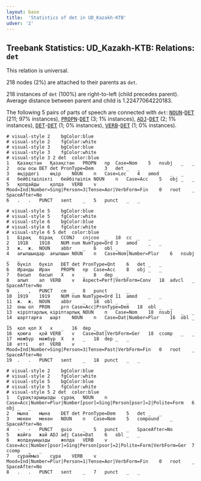 ```yaml
---
layout: base
title:  'Statistics of det in UD_Kazakh-KTB'
udver: '2'
---
```


## Treebank Statistics: UD_Kazakh-KTB: Relations: `det`

This relation is universal.

218 nodes (2%) are attached to their parents as `det`.

218 instances of `det` (100%) are right-to-left (child precedes parent).
Average distance between parent and child is 1.22477064220183.

The following 5 pairs of parts of speech are connected with `det`: <tt><a href="kk_ktb-pos-NOUN.html">NOUN</a></tt>-<tt><a href="kk_ktb-pos-DET.html">DET</a></tt> (211; 97% instances), <tt><a href="kk_ktb-pos-PROPN.html">PROPN</a></tt>-<tt><a href="kk_ktb-pos-DET.html">DET</a></tt> (3; 1% instances), <tt><a href="kk_ktb-pos-ADJ.html">ADJ</a></tt>-<tt><a href="kk_ktb-pos-DET.html">DET</a></tt> (2; 1% instances), <tt><a href="kk_ktb-pos-DET.html">DET</a></tt>-<tt><a href="kk_ktb-pos-DET.html">DET</a></tt> (1; 0% instances), <tt><a href="kk_ktb-pos-VERB.html">VERB</a></tt>-<tt><a href="kk_ktb-pos-DET.html">DET</a></tt> (1; 0% instances).


~~~ conllu
# visual-style 2	bgColor:blue
# visual-style 2	fgColor:white
# visual-style 3	bgColor:blue
# visual-style 3	fgColor:white
# visual-style 3 2 det	color:blue
1	Қазақстан	Қазақстан	PROPN	np	Case=Nom	5	nsubj	_	_
2	осы	осы	DET	det	PronType=Dem	3	det	_	_
3	өңірдегі	өңір	NOUN	n	Case=Loc	4	amod	_	_
4	бейбітшілікті	бейбітшілік	NOUN	n	Case=Acc	5	obj	_	_
5	қолдайды	қолда	VERB	v	Mood=Ind|Number=Sing|Person=3|Tense=Aor|VerbForm=Fin	0	root	_	SpaceAfter=No
6	.	.	PUNCT	sent	_	5	punct	_	_

~~~


~~~ conllu
# visual-style 5	bgColor:blue
# visual-style 5	fgColor:white
# visual-style 6	bgColor:blue
# visual-style 6	fgColor:white
# visual-style 6 5 det	color:blue
1	Бірақ	бірақ	CCONJ	cnjcoo	_	18	cc	_	_
2	1918	1918	NUM	num	NumType=Ord	3	amod	_	_
3	ж.	ж.	NOUN	abbr	_	6	obl	_	_
4	ағылшындар	ағылшын	NOUN	n	Case=Nom|Number=Plur	6	nsubj	_	_
5	бүкіл	бүкіл	DET	det	PronType=Qnt	6	det	_	_
6	Иранды	Иран	PROPN	np	Case=Acc	8	obj	_	_
7	басып	басып	X	x	_	8	dep	_	_
8	алып	ал	VERB	v	Aspect=Perf|VerbForm=Conv	18	advcl	_	SpaceAfter=No
9	,	,	PUNCT	cm	_	8	punct	_	_
10	1919	1919	NUM	num	NumType=Ord	11	amod	_	_
11	ж.	ж.	NOUN	abbr	_	18	obl	_	_
12	оны	ол	PRON	prn	Case=Acc|PronType=Dem	18	obl	_	_
13	кіріптарлық	кіріптарлық	NOUN	n	Case=Nom	18	nsubj	_	_
14	шарттарға	шарт	NOUN	n	Case=Dat|Number=Plur	16	obl	_	_
15	қол	қол	X	x	_	16	dep	_	_
16	қоюға	қой	VERB	v	Case=Dat|VerbForm=Ger	18	ccomp	_	_
17	мәжбүр	мәжбүр	X	x	_	18	dep	_	_
18	етті	ет	VERB	v	Mood=Ind|Number=Sing|Person=3|Tense=Past|VerbForm=Fin	0	root	_	SpaceAfter=No
19	.	.	PUNCT	sent	_	18	punct	_	_

~~~


~~~ conllu
# visual-style 2	bgColor:blue
# visual-style 2	fgColor:white
# visual-style 5	bgColor:blue
# visual-style 5	fgColor:white
# visual-style 5 2 det	color:blue
1	Сұрақтарыңызды	сұрақ	NOUN	n	Case=Acc|Number=Plur|Number[psor]=Sing|Person[psor]=2|Polite=Form	6	obj	_	_
2	мына	мына	DET	det	PronType=Dem	5	det	_	_
3	мекен	мекен	NOUN	n	Case=Nom	5	compound	_	SpaceAfter=No
4	-	-	PUNCT	guio	_	5	punct	_	SpaceAfter=No
5	жайға	жай	ADJ	adj	Case=Dat	6	obl	_	_
6	жолдауыңызды	жолда	VERB	v	Case=Acc|Number[psor]=Sing|Person[psor]=2|Polite=Form|VerbForm=Ger	7	ccomp	_	_
7	сұраймыз	сұра	VERB	v	Mood=Ind|Number=Plur|Person=1|Tense=Aor|VerbForm=Fin	0	root	_	SpaceAfter=No
8	.	.	PUNCT	sent	_	7	punct	_	_

~~~


